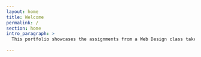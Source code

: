 ```yaml
---
layout: home
title: Welcome
permalink: /
section: home
intro_paragraph: >
  This portfolio showcases the assignments from a Web Design class taken at Wilfrid Laurier University. We used [Jekyll Netlify Boilerplate](https://github.com/emilyashe5170/emilyashe5170.github.io)
  
---
```

